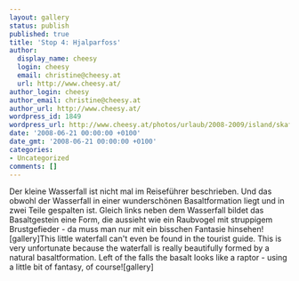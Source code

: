 ```yaml
---
layout: gallery
status: publish
published: true
title: 'Stop 4: Hjalparfoss'
author:
  display_name: cheesy
  login: cheesy
  email: christine@cheesy.at
  url: http://www.cheesy.at/
author_login: cheesy
author_email: christine@cheesy.at
author_url: http://www.cheesy.at/
wordpress_id: 1849
wordpress_url: http://www.cheesy.at/photos/urlaub/2008-2009/island/skaftafell-efstidalur/hjalparfoss/
date: '2008-06-21 00:00:00 +0100'
date_gmt: '2008-06-21 00:00:00 +0100'
categories:
- Uncategorized
comments: []
---
```

<!--:de-->Der kleine Wasserfall ist nicht mal im Reiseführer beschrieben. Und das obwohl der Wasserfall in einer wunderschönen Basaltformation liegt und in zwei Teile gespalten ist. Gleich links neben dem Wasserfall bildet das Basaltgestein eine Form, die aussieht wie ein Raubvogel mit struppigem Brustgefieder - da muss man nur mit ein bisschen Fantasie hinsehen![gallery]<!--:--><!--:en-->This little waterfall can't even be found in the tourist guide. This is very unfortunate because the waterfall is really beautifully formed by a natural basaltformation. Left of the falls the basalt looks like a raptor - using a little bit of fantasy, of course![gallery]<!--:-->
